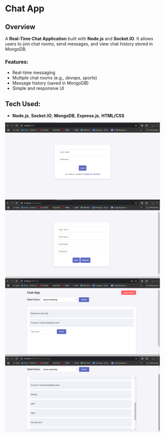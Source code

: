 # Chat App

## Overview

A **Real-Time Chat Application** built with **Node.js** and **Socket.IO**. It allows users to join chat rooms, send messages, and view chat history stored in MongoDB.

### Features:
- Real-time messaging
- Multiple chat rooms (e.g., *devops*, *sports*)
- Message history (saved in MongoDB)
- Simple and responsive UI

## Tech Used:
- **Node.js**, **Socket.IO**, **MongoDB**, **Express.js**, **HTML/CSS**

![login](images/login.png)
![register](images/register.png)
![chat](images/chat.png)
![messages](images/messages.png)



